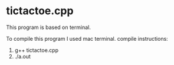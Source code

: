 # tictactoe.cpp
This program is based on terminal. 

 To compile this program I used mac terminal.
 compile instructions:
 1. g++ tictactoe.cpp
 2. ./a.out
